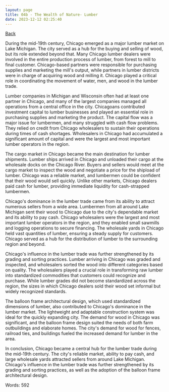 ```yaml
---
layout: page
title: 04b - The Wealth of Nature- Lumber
date: 2023-12-12 02:25:40
---
```


[Back](./)


During the mid-19th century, Chicago emerged as a major lumber market on Lake Michigan. The city served as a hub for the buying and selling of wood, but its role extended beyond that. Many Chicago lumber dealers were involved in the entire production process of lumber, from forest to mill to final customer. Chicago-based partners were responsible for purchasing supplies and marketing the mill's output, while partners in lumber districts were in charge of acquiring wood and milling it. Chicago played a critical role in coordinating the movement of water, men, and wood in the lumber trade.

Lumber companies in Michigan and Wisconsin often had at least one partner in Chicago, and many of the largest companies managed all operations from a central office in the city. Chicagoans contributed investment capital to lumber businesses and played an essential role in purchasing supplies and marketing the product. The capital flow was a major issue for lumbermen, and many struggled with cash flow problems. They relied on credit from Chicago wholesalers to sustain their operations during times of cash shortages. Wholesalers in Chicago had accumulated a significant amount of capital and were the largest and most important lumber operators in the region.

The cargo market in Chicago became the main destination for lumber shipments. Lumber ships arrived in Chicago and unloaded their cargo at the wholesale docks on the Chicago River. Buyers and sellers would meet at the cargo market to inspect the wood and negotiate a price for the shipload of lumber. Chicago was a reliable market, and lumbermen could be confident that their wood would sell quickly. Unlike other markets, Chicago dealers paid cash for lumber, providing immediate liquidity for cash-strapped lumbermen.

Chicago's dominance in the lumber trade came from its ability to attract numerous sellers from a wide area. Lumbermen from all around Lake Michigan sent their wood to Chicago due to the city's dependable market and its ability to pay cash. Chicago wholesalers were the largest and most important lumber operators in the region, and they enabled small sawmills and logging operations to secure financing. The wholesale yards in Chicago held vast quantities of lumber, ensuring a steady supply for customers. Chicago served as a hub for the distribution of lumber to the surrounding region and beyond.

Chicago's influence in the lumber trade was further strengthened by its grading and sorting practices. Lumber arriving in Chicago was graded and inspected, and wholesalers sorted the wood into different categories based on quality. The wholesalers played a crucial role in transforming raw lumber into standardized commodities that customers could recognize and purchase. While lumber grades did not become standardized across the region, the sizes in which Chicago dealers sold their wood set informal but widely recognized standards.

The balloon frame architectural design, which used standardized dimensions of lumber, also contributed to Chicago's dominance in the lumber market. The lightweight and adaptable construction system was ideal for the quickly expanding city. The demand for wood in Chicago was significant, and the balloon frame design suited the needs of both farm outbuildings and elaborate homes. The city's demand for wood for fences, railroad ties, and buildings fueled the increased demand for lumber in the area.

In conclusion, Chicago became a central hub for the lumber trade during the mid-19th century. The city's reliable market, ability to pay cash, and large wholesale yards attracted sellers from around Lake Michigan. Chicago's influence in the lumber trade was further strengthened by its grading and sorting practices, as well as the adoption of the balloon frame architectural design.

Words: 592